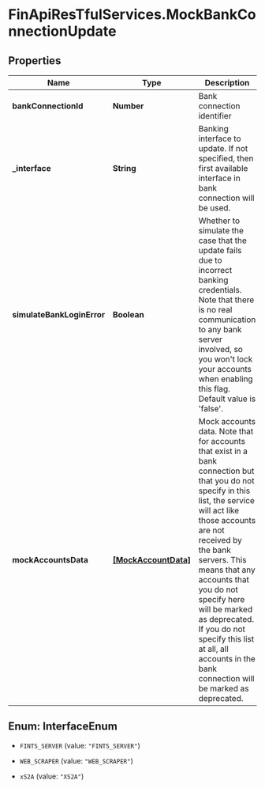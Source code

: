# FinApiResTfulServices.MockBankConnectionUpdate

## Properties
Name | Type | Description | Notes
------------ | ------------- | ------------- | -------------
**bankConnectionId** | **Number** | Bank connection identifier | 
**_interface** | **String** | Banking interface to update. If not specified, then first available interface in bank connection will be used. | [optional] 
**simulateBankLoginError** | **Boolean** | Whether to simulate the case that the update fails due to incorrect banking credentials. Note that there is no real communication to any bank server involved, so you won't lock your accounts when enabling this flag. Default value is 'false'. | [optional] [default to false]
**mockAccountsData** | [**[MockAccountData]**](MockAccountData.md) | Mock accounts data. Note that for accounts that exist in a bank connection but that you do not specify in this list, the service will act like those accounts are not received by the bank servers. This means that any accounts that you do not specify here will be marked as deprecated. If you do not specify this list at all, all accounts in the bank connection will be marked as deprecated. | [optional] 


<a name="InterfaceEnum"></a>
## Enum: InterfaceEnum


* `FINTS_SERVER` (value: `"FINTS_SERVER"`)

* `WEB_SCRAPER` (value: `"WEB_SCRAPER"`)

* `xS2A` (value: `"XS2A"`)




